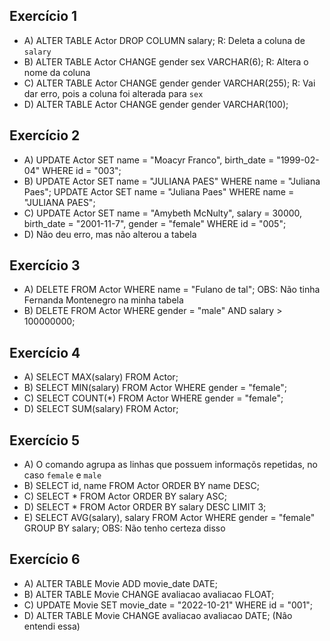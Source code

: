 ## Exercício 1
* A) ALTER TABLE Actor DROP COLUMN salary; R: Deleta a coluna de `salary`
* B) ALTER TABLE Actor CHANGE gender sex VARCHAR(6); R: Altera o nome da coluna
* C) ALTER TABLE Actor CHANGE gender gender VARCHAR(255); R: Vai dar erro, pois a coluna foi alterada para `sex`
* D) ALTER TABLE Actor CHANGE gender gender VARCHAR(100);

## Exercício 2
* A) UPDATE Actor SET name = "Moacyr Franco", birth_date = "1999-02-04" WHERE id = "003";
* B) UPDATE Actor SET name = "JULIANA PAES" WHERE name = "Juliana Paes"; 
     UPDATE Actor SET name = "Juliana Paes" WHERE name = "JULIANA PAES";
* C) UPDATE Actor SET name = "Amybeth McNulty", salary = 30000, birth_date = "2001-11-7", gender = "female" WHERE id = "005";
* D) Não deu erro, mas não alterou a tabela

## Exercício 3
* A) DELETE FROM Actor WHERE name = "Fulano de tal"; OBS: Não tinha Fernanda Montenegro na minha tabela
* B) DELETE FROM Actor WHERE gender = "male" AND salary > 100000000;

## Exercício 4
* A) SELECT MAX(salary) FROM Actor;
* B) SELECT MIN(salary) FROM Actor WHERE gender = "female";
* C) SELECT COUNT(*) FROM Actor WHERE gender = "female";
* D) SELECT SUM(salary) FROM Actor;

## Exercício 5
* A) O comando agrupa as linhas que possuem informaçõs repetidas, no caso `female` e `male`
* B) SELECT id, name FROM Actor ORDER BY name DESC;
* C) SELECT * FROM Actor ORDER BY salary ASC;
* D) SELECT * FROM Actor ORDER BY salary DESC LIMIT 3;
* E) SELECT AVG(salary), salary FROM Actor WHERE gender = "female" GROUP BY salary; OBS: Não tenho certeza disso

## Exercício 6
* A) ALTER TABLE Movie ADD movie_date DATE;
* B) ALTER TABLE Movie CHANGE avaliacao avaliacao FLOAT;
* C) UPDATE Movie SET movie_date = "2022-10-21" WHERE id = "001";
* D) ALTER TABLE Movie CHANGE avaliacao avaliacao DATE; (Nâo entendi essa)
